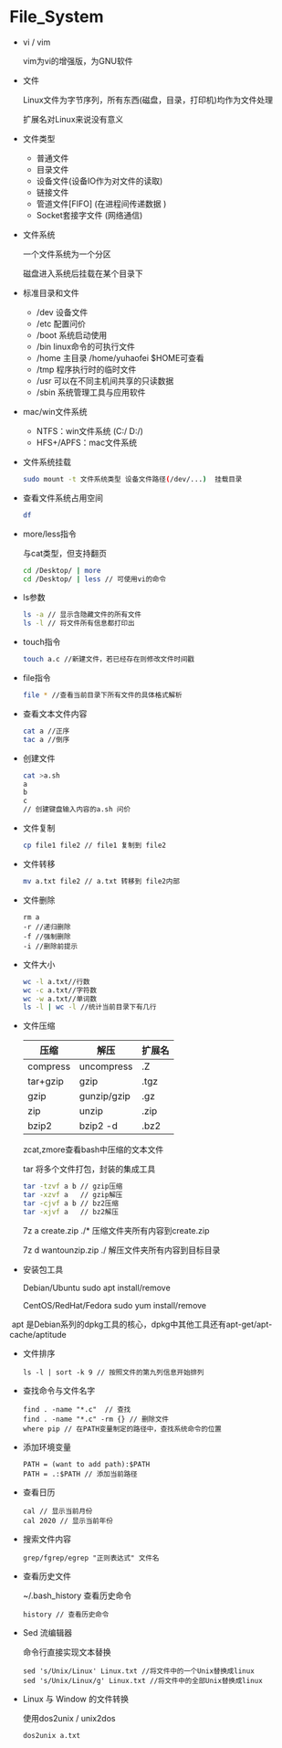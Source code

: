 # File_System

* vi / vim

  vim为vi的增强版，为GNU软件

* 文件

  Linux文件为字节序列，所有东西(磁盘，目录，打印机)均作为文件处理

  扩展名对Linux来说没有意义

* 文件类型

  * 普通文件
  * 目录文件
  * 设备文件(设备IO作为对文件的读取)
  * 链接文件
  * 管道文件[FIFO] (在进程间传递数据 )
  * Socket套接字文件 (网络通信)

* 文件系统

  一个文件系统为一个分区

  磁盘进入系统后挂载在某个目录下

* 标准目录和文件

  * /dev 设备文件
  * /etc 配置问价
  * /boot 系统启动使用
  * /bin linux命令的可执行文件
  * /home 主目录 /home/yuhaofei $HOME可查看
  * /tmp 程序执行时的临时文件
  * /usr 可以在不同主机间共享的只读数据
  * /sbin 系统管理工具与应用软件

* mac/win文件系统

  * NTFS：win文件系统 (C:/ D:/)
  * HFS+/APFS：mac文件系统

* 文件系统挂载

  ```bash
  sudo mount -t 文件系统类型 设备文件路径(/dev/...)  挂载目录
  ```

* 查看文件系统占用空间

  ```bash
  df
  ```

* more/less指令

  与cat类型，但支持翻页

  ```bash
  cd /Desktop/ | more
  cd /Desktop/ | less // 可使用vi的命令
  ```

* ls参数

  ```bash
  ls -a // 显示含隐藏文件的所有文件
  ls -l // 将文件所有信息都打印出
  ```

* touch指令

  ```bash
  touch a.c //新建文件，若已经存在则修改文件时间戳
  ```

* file指令

  ```bash
  file * //查看当前目录下所有文件的具体格式解析
  ```

* 查看文本文件内容

  ```bash
  cat a //正序
  tac a //倒序
  ```

* 创建文件

  ```bash
  cat >a.sh
  a
  b
  c
  // 创建键盘输入内容的a.sh 问价
  ```

* 文件复制

  ```bash
  cp file1 file2 // file1 复制到 file2
  ```

* 文件转移

  ```bash
  mv a.txt file2 // a.txt 转移到 file2内部
  ```

* 文件删除

  ```
  rm a
  -r //递归删除
  -f //强制删除
  -i //删除前提示
  ```

* 文件大小

  ```bash
  wc -l a.txt//行数
  wc -c a.txt//字符数
  wc -w a.txt//单词数
  ls -l | wc -l //统计当前目录下有几行
  ```

* 文件压缩

  | 压缩     | 解压        | 扩展名 |
  | -------- | ----------- | ------ |
  | compress | uncompress  | .Z     |
  | tar+gzip | gzip        | .tgz   |
  | gzip     | gunzip/gzip | .gz    |
  | zip      | unzip       | .zip   |
  | bzip2    | bzip2 -d    | .bz2   |

  zcat,zmore查看bash中压缩的文本文件

  tar 将多个文件打包，封装的集成工具

  ```bash
  tar -tzvf a b // gzip压缩
  tar -xzvf a   // gzip解压
  tar -cjvf a b // bz2压缩
  tar -xjvf a   // bz2解压
  ```

  7z a create.zip ./* 压缩文件夹所有内容到create.zip

  7z d wantounzip.zip ./ 解压文件夹所有内容到目标目录

  

* 安装包工具

  Debian/Ubuntu		sudo apt install/remove

  CentOS/RedHat/Fedora	sudo yum install/remove

​		apt 是Debian系列的dpkg工具的核心，dpkg中其他工具还有apt-get/apt-cache/aptitude

* 文件排序

  ```shell
  ls -l | sort -k 9 // 按照文件的第九列信息开始排列
  ```

* 查找命令与文件名字

  ```shell
  find . -name "*.c"  // 查找
  find . -name "*.c" -rm {} // 删除文件
  where pip // 在PATH变量制定的路径中，查找系统命令的位置
  ```

* 添加环境变量

  ```shell
  PATH = (want to add path):$PATH
  PATH = .:$PATH // 添加当前路径
  ```

* 查看日历

  ```shell
  cal // 显示当前月份
  cal 2020 // 显示当前年份
  ```

* 搜索文件内容

  ```shell
  grep/fgrep/egrep "正则表达式" 文件名
  ```

* 查看历史文件

  ~/.bash_history 查看历史命令

  ```shell
  history // 查看历史命令
  ```

* Sed 流编辑器

  命令行直接实现文本替换

  ```shell
  sed 's/Unix/Linux' Linux.txt //将文件中的一个Unix替换成linux
  sed 's/Unix/Linux/g' Linux.txt //将文件中的全部Unix替换成linux
  ```

* Linux 与 Window 的文件转换

  使用dos2unix / unix2dos

  ```shell
  dos2unix a.txt
  ```

  
